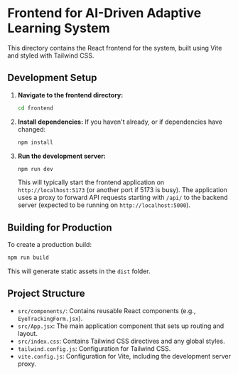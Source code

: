 # Frontend for AI-Driven Adaptive Learning System

This directory contains the React frontend for the system, built using Vite and styled with Tailwind CSS.

## Development Setup

1.  **Navigate to the frontend directory:**
    ```bash
    cd frontend
    ```

2.  **Install dependencies:**
    If you haven't already, or if dependencies have changed:
    ```bash
    npm install
    ```

3.  **Run the development server:**
    ```bash
    npm run dev
    ```
    This will typically start the frontend application on `http://localhost:5173` (or another port if 5173 is busy). The application uses a proxy to forward API requests starting with `/api/` to the backend server (expected to be running on `http://localhost:5000`).

## Building for Production

To create a production build:
```bash
npm run build
```
This will generate static assets in the `dist` folder.

## Project Structure

-   `src/components/`: Contains reusable React components (e.g., `EyeTrackingForm.jsx`).
-   `src/App.jsx`: The main application component that sets up routing and layout.
-   `src/index.css`: Contains Tailwind CSS directives and any global styles.
-   `tailwind.config.js`: Configuration for Tailwind CSS.
-   `vite.config.js`: Configuration for Vite, including the development server proxy.
